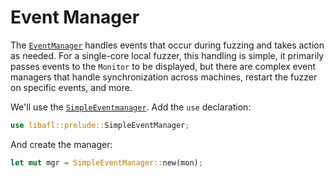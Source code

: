 # Event Manager

The [`EventManager`](https://docs.rs/libafl/latest/libafl/events/trait.EventManager.html)
handles events that occur during fuzzing and takes action as needed. For a single-core
local fuzzer, this handling is simple, it primarily passes events to the `Monitor` to
be displayed, but there are complex event managers that handle synchronization across
machines, restart the fuzzer on specific events, and more.

We'll use the [`SimpleEventmanager`](https://docs.rs/libafl/latest/libafl/events/simple/struct.SimpleEventManager.html). Add the `use` declaration:


```rust
use libafl::prelude::SimpleEventManager;
```

And create the manager:

```rust
let mut mgr = SimpleEventManager::new(mon);
```

